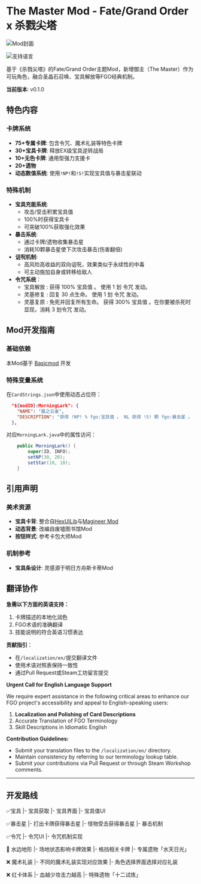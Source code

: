 # The Master Mod - Fate/Grand Order x 杀戮尖塔

![Mod封面](https://s2.loli.net/2025/01/19/rvBtxkDLKnhzsS8.png)

![支持语言](https://img.shields.io/badge/语言-中英文-9cf)

基于《杀戮尖塔》的Fate/Grand Order主题Mod，新增御主（The Master）作为可玩角色，融合圣晶石召唤、宝具解放等FGO经典机制。

**当前版本**: v0.1.0

## 特色内容

### 卡牌系统
- **75+专属卡牌**: 包含令咒、魔术礼装等特色卡牌
- **30+宝具卡牌**: 释放EX级宝具逆转战局
- **10+无色卡牌**: 通用型强力支援卡
- **20+遗物**
- **动态数值系统**: 使用`!NP!`和`!S!`实现宝具值与暴击星联动

### 特殊机制
- **宝具充能系统**: 
  - 攻击/受击积累宝具值
  - 100%时获得宝具卡
  - 可突破100%获取强化效果
- **暴击系统**:
  - 通过卡牌/遗物收集暴击星
  - 消耗10颗暴击星使下次攻击暴击(伤害翻倍)
- **诅呪机制**:
  - 高风险高收益的双向诅呪，效果类似于永续性的中毒
  - 可主动施加自身或转移给敌人
- **令咒系统**：
  - 宝具解放 : 获得 100% 宝具值 。 使用 1 划 令咒 发动。
  - 灵基修复 : 回复 30 点生命。  使用 1 划 令咒 发动。
  - 灵基复原 : 免死并回复所有生命。  获得 300% 宝具值 。在你要被杀死时显现，消耗 3 划令咒 发动。

## Mod开发指南

### 基础依赖
本Mod基于 [Basicmod](https://github.com/Alchyr/BasicMod) 开发

### 特殊变量系统
在`CardStrings.json`中使用动态占位符：
```json
  "${modID}:MorningLark": {
    "NAME": "晨之云雀",
    "DESCRIPTION": "获得 !NP! % fgo:宝具值 。 NL 获得 !S! 颗 fgo:暴击星 。 NL 在你的回合结束时，失去 20% fgo:宝具值 NL 消耗 。"
  },
```



对应`MorningLark.java`中的属性访问：

```java
    public MorningLark() {
        super(ID, INFO);
        setNP(30, 20);
        setStar(10, 10);
    }
```





## 引用声明

### 美术资源

- **宝具卡背**: 整合自[HexUILib](https://steamcommunity.com/sharedfiles/filedetails/?id=1667206983)与[Magineer Mod](https://steamcommunity.com/sharedfiles/filedetails/?id=1667220091)
- **动态背景**: 改编自废墟图书馆Mod
- **按钮样式**: 参考卡包大师Mod

### 机制参考

- **宝具条设计**: 灵感源于明日方舟斯卡蒂Mod



## 翻译协作

**急需以下方面的英语支持：**

1. 卡牌描述的本地化润色
2. FGO术语的准确翻译
3. 技能说明的符合英语习惯表达

**贡献指引**：

- 在`/localization/en/`提交翻译文件
- 使用术语对照表保持一致性
- 通过Pull Request或Steam工坊留言提交



**Urgent Call for English Language Support**

We require expert assistance in the following critical areas to enhance our FGO project's accessibility and appeal to English-speaking users:

1. **Localization and Polishing of Card Descriptions**
2. Accurate Translation of FGO Terminology
3. Skill Descriptions in Idiomatic English

**Contribution Guidelines:**

- Submit your translation files to the `/localization/en/` directory.
- Maintain consistency by referring to our terminology lookup table.
- Submit your contributions via Pull Request or through Steam Workshop comments.



---

## 开发路线

✅宝具
	|- 宝具获取
	|- 宝具界面
	|- 宝具值UI

✅暴击星
	|- 打出卡牌获得暴击星
	|- 怪物受击获得暴击星
	|- 暴击机制

✅令咒
	|- 令咒UI
	|- 令咒机制实现

🔧 水边地形 
	|- 场地状态影响卡牌效果
	|- 格挡相关卡牌
	|- 专属遗物「水天日光」

❌ 魔术礼装
	|- 不同的魔术礼装实现对应效果
	|- 角色选择界面选择对应礼装

❌ 红卡体系
	|- 血越少攻击力越高
	|- 特殊遗物「十二试炼」
